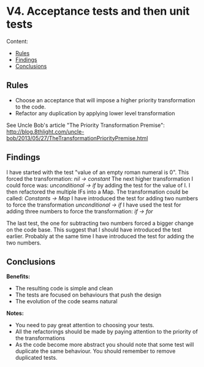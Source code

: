 # V4. Acceptance tests and then unit tests

Content:
*   [Rules](#rules)
*   [Findings](#findings)
*   [Conclusions](#conclusions)

## Rules
*   Choose an acceptance that will impose a higher priority transformation to the code.
*   Refactor any duplication by applying lower level transformation

See Uncle Bob's article "The Priority Transformation Premise": 
http://blog.8thlight.com/uncle-bob/2013/05/27/TheTransformationPriorityPremise.html

## Findings

I have started with the test "value of an empty roman numeral is 0". 
This forced the transformation:  *nil -> constant*
The next higher transformation I could force was: *unconditional -> if* by adding the test for the value of I.
I then refactored the multiple IFs into a Map.  The transformation could be called: *Constants -> Map*
I have introduced the test for adding two numbers to force the transformation *unconditional -> if*
I have used the test for adding three numbers to force the transformation: *if -> for*

The last test, the one for subtracting two numbers forced a bigger change on the code base. 
This suggest that I should have introduced the test earlier. Probably at the same time I have introduced the test for adding the two numbers.
 
## Conclusions

**Benefits:**
* The resulting code is simple and clean
* The tests are focused on behaviours that push the design
* The evolution of the code seams natural

**Notes:**
* You need to pay great attention to choosing your tests.
* All the refactorings should be made by paying attention to the priority of the transformations
* As the code become more abstract you should note that some test will duplicate the same behaviour. You should remember to remove duplicated tests.